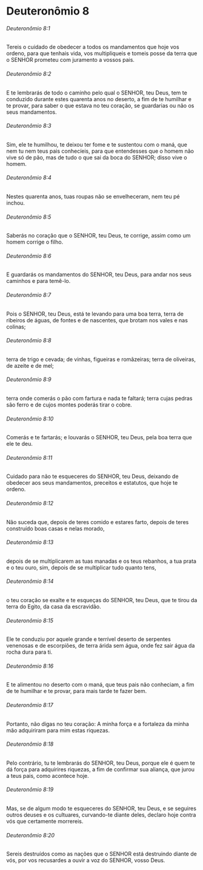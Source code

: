 # Deuteronômio 8

###### Deuteronômio 8:1

Tereis o cuidado de obedecer a todos os mandamentos que hoje vos ordeno, para que tenhais vida, vos multipliqueis e tomeis posse da terra que o SENHOR prometeu com juramento a vossos pais.

###### Deuteronômio 8:2

E te lembrarás de todo o caminho pelo qual o SENHOR, teu Deus, tem te conduzido durante estes quarenta anos no deserto, a fim de te humilhar e te provar, para saber o que estava no teu coração, se guardarias ou não os seus mandamentos.

###### Deuteronômio 8:3

Sim, ele te humilhou, te deixou ter fome e te sustentou com o maná, que nem tu nem teus pais conhecíeis, para que entendesses que o homem não vive só de pão, mas de tudo o que sai da boca do SENHOR; disso vive o homem.

###### Deuteronômio 8:4

Nestes quarenta anos, tuas roupas não se envelheceram, nem teu pé inchou.

###### Deuteronômio 8:5

Saberás no coração que o SENHOR, teu Deus, te corrige, assim como um homem corrige o filho.

###### Deuteronômio 8:6

E guardarás os mandamentos do SENHOR, teu Deus, para andar nos seus caminhos e para temê-lo.

###### Deuteronômio 8:7

Pois o SENHOR, teu Deus, está te levando para uma boa terra, terra de ribeiros de águas, de fontes e de nascentes, que brotam nos vales e nas colinas;

###### Deuteronômio 8:8

terra de trigo e cevada; de vinhas, figueiras e romãzeiras; terra de oliveiras, de azeite e de mel;

###### Deuteronômio 8:9

terra onde comerás o pão com fartura e nada te faltará; terra cujas pedras são ferro e de cujos montes poderás tirar o cobre.

###### Deuteronômio 8:10

Comerás e te fartarás; e louvarás o SENHOR, teu Deus, pela boa terra que ele te deu.

###### Deuteronômio 8:11

Cuidado para não te esqueceres do SENHOR, teu Deus, deixando de obedecer aos seus mandamentos, preceitos e estatutos, que hoje te ordeno.

###### Deuteronômio 8:12

Não suceda que, depois de teres comido e estares farto, depois de teres construído boas casas e nelas morado,

###### Deuteronômio 8:13

depois de se multiplicarem as tuas manadas e os teus rebanhos, a tua prata e o teu ouro, sim, depois de se multiplicar tudo quanto tens,

###### Deuteronômio 8:14

o teu coração se exalte e te esqueças do SENHOR, teu Deus, que te tirou da terra do Egito, da casa da escravidão.

###### Deuteronômio 8:15

Ele te conduziu por aquele grande e terrível deserto de serpentes venenosas e de escorpiões, de terra árida sem água, onde fez sair água da rocha dura para ti.

###### Deuteronômio 8:16

E te alimentou no deserto com o maná, que teus pais não conheciam, a fim de te humilhar e te provar, para mais tarde te fazer bem.

###### Deuteronômio 8:17

Portanto, não digas no teu coração: A minha força e a fortaleza da minha mão adquiriram para mim estas riquezas.

###### Deuteronômio 8:18

Pelo contrário, tu te lembrarás do SENHOR, teu Deus, porque ele é quem te dá força para adquirires riquezas, a fim de confirmar sua aliança, que jurou a teus pais, como acontece hoje.

###### Deuteronômio 8:19

Mas, se de algum modo te esqueceres do SENHOR, teu Deus, e se seguires outros deuses e os cultuares, curvando-te diante deles, declaro hoje contra vós que certamente morrereis.

###### Deuteronômio 8:20

Sereis destruídos como as nações que o SENHOR está destruindo diante de vós, por vos recusardes a ouvir a voz do SENHOR, vosso Deus.

